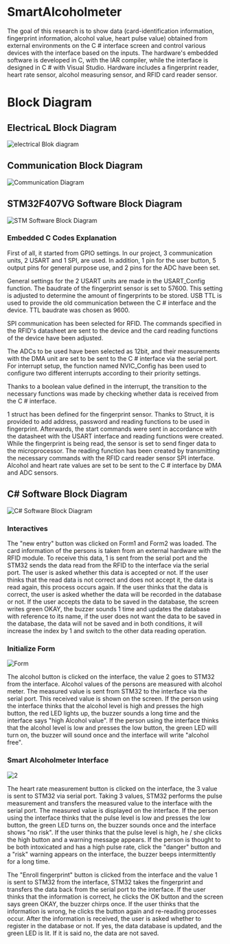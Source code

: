 # SmartAlcoholmeter

The goal of this research is to show data
(card-identification information, fingerprint information, alcohol value, heart
pulse value) obtained from external environments on the C # interface screen
and control various devices with the interface based on the inputs. The
hardware's embedded software is developed in C, with the IAR compiler, while
the interface is designed in C # with Visual Studio. Hardware includes a
fingerprint reader, heart rate sensor, alcohol measuring sensor, and RFID card
reader sensor.

# Block Diagram
## ElectricaL Block Diagram

![electrical Blok diagram](https://user-images.githubusercontent.com/34060382/146657651-148acdbb-8eb5-4959-8d3c-e03b1465295f.png)

## Communication Block Diagram

![Communication Diagram](https://user-images.githubusercontent.com/34060382/146657657-a29e68f5-8182-46aa-9bdd-5da82f993d96.png)

## STM32F407VG Software Block Diagram

![STM Software Block Diagram](https://user-images.githubusercontent.com/34060382/146657676-432192da-c804-41d7-8948-3c717fc55b24.png)
### Embedded C Codes Explanation
First of all, it started from GPIO settings. In our project,
3 communication units, 2 USART and 1 SPI, are used. In addition, 1 pin for the
user button, 5 output pins for general purpose use, and 2 pins for the ADC have
been set.



General settings for the 2 USART units are made in the
USART_Config function. The baudrate of the fingerprint sensor is set to 57600.
This setting is adjusted to determine the amount of fingerprints to be stored.
USB TTL is used to provide the old communication between the C # interface and
the device. TTL baudrate was chosen as 9600.



SPI communication has been selected for RFID. The commands
specified in the RFID's datasheet are sent to the device and the card reading
functions of the device have been adjusted.



The ADCs to be used have been selected as 12bit, and their
measurements with the DMA unit are set to be sent to the C # interface via the
serial port. For interrupt setup, the function named NVIC_Config has been used
to configure two different interrupts according to their priority settings.



Thanks to a boolean value defined in the interrupt, the
transition to the necessary functions was made by checking whether data is
received from the C # interface.



1 struct has been defined for the fingerprint sensor. Thanks
to Struct, it is provided to add address, password and reading functions to be
used in fingerprint. Afterwards, the start commands were sent in accordance
with the datasheet with the USART interface and reading functions were created.
While the fingerprint is being read, the sensor is set to send finger data to
the microprocessor. The reading function has been created by transmitting the
necessary commands with the RFID card reader sensor SPI interface. Alcohol and
heart rate values are set to be sent to the C # interface by DMA and ADC
sensors.

## C# Software Block Diagram

![C# Software Block Diagram](https://user-images.githubusercontent.com/34060382/146657690-3fdc17fd-8bcf-4012-9982-83473651c456.png)

### Interactives
The "new entry" button was clicked on Form1 and
Form2 was loaded. The card information of the persons is taken from an external
hardware with the RFID module. To receive this data, 1 is sent from the serial
port and the STM32 sends the data read from the RFID to the interface via the
serial port. The user is asked whether this data is accepted or not. If the
user thinks that the read data is not correct and does not accept it, the data
is read again, this process occurs again. If the user thinks that the data is
correct, the user is asked whether the data will be recorded in the database or
not. If the user accepts the data to be saved in the database, the screen
writes green OKAY, the buzzer sounds 1 time and updates the database with
reference to its name, if the user does not want the data to be saved in the
database, the data will not be saved and in both conditions, it will increase
the index by 1 and switch to the other data reading operation.

### Initialize Form
![Form](https://user-images.githubusercontent.com/34060382/146657714-86aae744-01c0-4742-9495-165826285316.png)

The alcohol button is clicked on the interface, the value 2
goes to STM32 from the interface. Alcohol values of the persons are measured
with alcohol meter. The measured value is sent from STM32 to the interface via
the serial port. This received value is shown on the screen. If the person
using the interface thinks that the alcohol level is high and presses the high
button, the red LED lights up, the buzzer sounds a long time and the interface
says "high Alcohol value". If the person using the interface thinks
that the alcohol level is low and presses the low button, the green LED will
turn on, the buzzer will sound once and the interface will write "alcohol
free".
### Smart Alcoholmeter Interface
![2](https://user-images.githubusercontent.com/34060382/146657736-cad1f6cc-c42c-4fce-9377-dac93eb0e1fd.png)

The heart rate measurement button is clicked on the
interface, the 3 value is sent to STM32 via serial port. Taking 3 values, STM32
performs the pulse measurement and transfers the measured value to the
interface with the serial port. The measured value is displayed on the
interface. If the person using the interface thinks that the pulse level is low
and presses the low button, the green LED turns on, the buzzer sounds once and
the interface shows "no risk". If the user thinks that the pulse
level is high, he / she clicks the high button and a warning message appears.
If the person is thought to be both intoxicated and has a high pulse rate, click
the "danger" button and a "risk" warning appears on the
interface, the buzzer beeps intermittently for a long time.



The "Enroll fingerprint" button is clicked from the
interface and the value 1 is sent to STM32 from the interface, STM32 takes the
fingerprint and transfers the data back from the serial port to the interface.
If the user thinks that the information is correct, he clicks the OK button and
the screen says green OKAY, the buzzer chirps once. If the user thinks that the
information is wrong, he clicks the button again and re-reading processes
occur. After the information is received, the user is asked whether to register
in the database or not. If yes, the data database is updated, and the green LED
is lit. If it is said no, the data are not saved.

